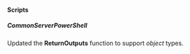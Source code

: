 
#### Scripts
##### CommonServerPowerShell
Updated the **ReturnOutputs** function to support *object* types.